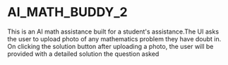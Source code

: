 # AI_MATH_BUDDY_2
This is an AI math assistance built for a student's assistance.The UI asks the user to upload photo of any mathematics problem they have doubt in. On clicking the solution button  after uploading a photo, the user will be provided with a detailed solution the question asked 

